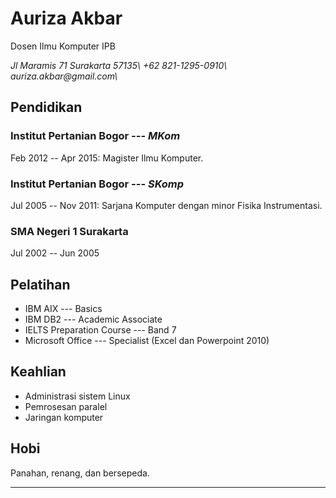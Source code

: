Auriza Akbar
============

Dosen Ilmu Komputer IPB

<address>
Jl Maramis 71 Surakarta 57135\
+62 821-1295-0910\
auriza.akbar@gmail.com\
</address>

Pendidikan
----------

### Institut Pertanian Bogor *--- MKom*
Feb 2012 -- Apr 2015: Magister Ilmu Komputer.

### Institut Pertanian Bogor *--- SKomp*
Jul 2005 -- Nov 2011: Sarjana Komputer dengan minor Fisika Instrumentasi.

### SMA Negeri 1 Surakarta
Jul 2002 -- Jun 2005

Pelatihan
---------

-   IBM AIX --- Basics
-   IBM DB2 --- Academic Associate
-   IELTS Preparation Course --- Band 7
-   Microsoft Office --- Specialist (Excel dan Powerpoint 2010)

Keahlian
--------

-   Administrasi sistem Linux
-   Pemrosesan paralel
-   Jaringan komputer

Hobi
----

Panahan, renang, dan bersepeda.

---
